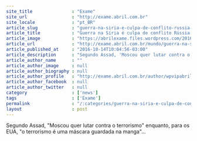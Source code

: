 ```yaml
---
site_title               : "Exame"
site_url                 : "http://exame.abril.com.br"
site_locale              : "pt_BR"
article_slug             : "guerra-na-siria-e-culpa-de-conflito-russia-eua-diz-assad"
article_title            : "Guerra na Síria é culpa de conflito Rússia-EUA, diz Assad"
article_image            : "https://abrilexame.files.wordpress.com/2016/10/size_960_16_9_bashar-al-assad.jpg?quality=70&strip=all&w=960"
article_url              : "http://exame.abril.com.br/mundo/guerra-na-siria-e-culpa-de-conflito-russia-eua-diz-assad/"
article_published_at     : "2016-10-14T10:04:56-03:00"
article_description      : "Segundo Assad, 'Moscou quer lutar contra o terrorismo' enquanto, para os EUA, 'o terrorismo é uma máscara guardada na manga'..."
article_author_name      : ""
article_author_image     : null
article_author_biography : null
article_author_profile   : "http://exame.abril.com.br/author/wpvipabril/"
article_author_facebook  : null
article_author_twitter   : null
category                 : ['news']
tags                     : ['Exame']
permalink                : "/:categories/guerra-na-siria-e-culpa-de-conflito-russia-eua-diz-assad/"
layout                   : post
---
```


Segundo Assad, "Moscou quer lutar contra o terrorismo" enquanto, para os EUA, "o terrorismo é uma máscara guardada na manga"...
